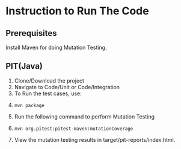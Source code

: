 # Instruction to Run The Code

## Prerequisites

Install Maven for doing Mutation Testing.

## PIT(Java)

1. Clone/Download the project
2. Navigate to Code/Unit or Code/Integration 
3. To Run the test cases, use:
4.     mvn package
5. Run the following command to perform Mutation Testing
6.     mvn org.pitest:pitest-maven:mutationCoverage
7. View the mutation testing results in target/pit-reports/index.html.
